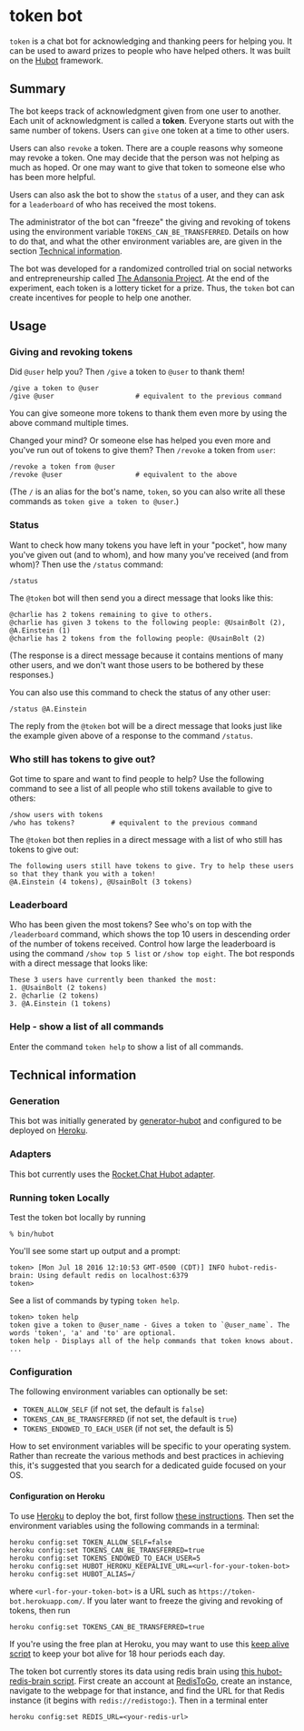 # token bot

`token` is a chat bot for acknowledging and thanking peers for helping you. It can be used to award prizes to people who have helped others. It was built on the [Hubot][hubot] framework.

## Summary

The bot keeps track of acknowledgment given from one user to another. Each unit of acknowledgment is called a **token**. Everyone starts out with the same number of tokens. Users can `give` one token at a time to other users.

Users can also `revoke` a token. There are a couple reasons why someone may revoke a token. One may decide that the person was not helping as much as hoped. Or one may want to give that token to someone else who has been more helpful. 

Users can also ask the bot to show the `status` of a user, and they can ask for a `leaderboard` of who has received the most tokens. 

The administrator of the bot can "freeze" the giving and revoking of tokens using the environment variable `TOKENS_CAN_BE_TRANSFERRED`. Details on how to do that, and what the other environment variables are, are given in the section [Technical information](#technical-information).

The bot was developed for a randomized controlled trial on social networks and entrepreneurship called [The Adansonia Project][adansonia]. At the end of the experiment, each token is a lottery ticket for a prize. Thus, the `token` bot can create incentives for people to help one another.

[hubot]: http://hubot.github.com
[adansonia]: https://adansonia.net/

## Usage 

### Giving and revoking tokens 

Did `@user` help you? Then `/give` a token to `@user` to thank them!
```
/give a token to @user
/give @user                    # equivalent to the previous command
```
You can give someone more tokens to thank them even more by using the above command multiple times.

Changed your mind? Or someone else has helped you even more and you've run out of tokens to give them? Then `/revoke` a token from `user`:
```
/revoke a token from @user
/revoke @user                  # equivalent to the above
```

(The `/` is an alias for the bot's name, `token`, so you can also write all these commands as `token give a token to @user`.)

### Status

Want to check how many tokens you have left in your "pocket", how many you've given out (and to whom), and how many you've received (and from whom)? Then use the `/status` command: 
```
/status
```
The `@token` bot will then send you a direct message that looks like this:
```
@charlie has 2 tokens remaining to give to others. 
@charlie has given 3 tokens to the following people: @UsainBolt (2), @A.Einstein (1)
@charlie has 2 tokens from the following people: @UsainBolt (2)
```
(The response is a direct message because it contains mentions of many other users, and we don't want those users to be bothered by these responses.)

You can also use this command to check the status of any other user:
```
/status @A.Einstein
```
The reply from the `@token` bot will be a direct message that looks just like the example given above of a response to the command `/status`.

### Who still has tokens to give out?

Got time to spare and want to find people to help? Use the following command to see a list of all people who still tokens available to give to others:

```
/show users with tokens
/who has tokens?         # equivalent to the previous command
```
The `@token` bot then replies in a direct message with a list of who still has tokens to give out: 
```
The following users still have tokens to give. Try to help these users so that they thank you with a token!
@A.Einstein (4 tokens), @UsainBolt (3 tokens)
```

### Leaderboard 

Who has been given the most tokens? See who's on top with the `/leaderboard` command, which shows the top 10 users in descending order of the number of tokens received. Control how large the leaderboard is using the command `/show top 5 list` or `/show top eight`. The bot responds with a direct message that looks like:
```
These 3 users have currently been thanked the most:
1. @UsainBolt (2 tokens) 
2. @charlie (2 tokens) 
3. @A.Einstein (1 tokens) 
```

### Help - show a list of all commands

Enter the command `token help` to show a list of all commands.

## Technical information 

### Generation 

This bot was initially generated by [generator-hubot][generator-hubot] and configured to be
deployed on [Heroku][heroku].

[heroku]: http://www.heroku.com
[generator-hubot]: https://github.com/github/generator-hubot

### Adapters

This bot currently uses the [Rocket.Chat Hubot adapter][rocketchat-hubot]. 

[rocketchat-hubot]: https://github.com/RocketChat/hubot-rocketchat



### Running token Locally

Test the token bot locally by running 

    % bin/hubot

You'll see some start up output and a prompt:

    token> [Mon Jul 18 2016 12:10:53 GMT-0500 (CDT)] INFO hubot-redis-brain: Using default redis on localhost:6379
    token>

See a list of commands by typing `token help`.

    token> token help
    token give a token to @user_name - Gives a token to `@user_name`. The words 'token', 'a' and 'to' are optional.
    token help - Displays all of the help commands that token knows about.
    ...

### Configuration

The following environment variables can optionally be set: 

* `TOKEN_ALLOW_SELF` (if not set, the default is `false`)
* `TOKENS_CAN_BE_TRANSFERRED` (if not set, the default is `true`)
* `TOKENS_ENDOWED_TO_EACH_USER`  (if not set, the default is 5)

How to set environment variables will be specific to your operating system.
Rather than recreate the various methods and best practices in achieving this,
it's suggested that you search for a dedicated guide focused on your OS.

#### Configuration on Heroku 

To use [Heroku][heroku] to deploy the bot, first follow [these instructions][heroku-hubot]. Then set the environment variables using the following commands in a terminal:

```
heroku config:set TOKEN_ALLOW_SELF=false
heroku config:set TOKENS_CAN_BE_TRANSFERRED=true
heroku config:set TOKENS_ENDOWED_TO_EACH_USER=5
heroku config:set HUBOT_HEROKU_KEEPALIVE_URL=<url-for-your-token-bot>
heroku config:set HUBOT_ALIAS=/
```
where `<url-for-your-token-bot>` is a URL such as `https://token-bot.herokuapp.com/`. If you later want to freeze the giving and revoking of tokens, then run 
```
heroku config:set TOKENS_CAN_BE_TRANSFERRED=true
```

If you're using the free plan at Heroku, you may want to use this [keep alive script][keep-alive] to keep your bot alive for 18 hour periods each day.

The token bot currently stores its data using redis brain using [this hubot-redis-brain script][hubot-redis-brain]. First create an account at [RedisToGo][redistogo], create an instance, navigate to the webpage for that instance, and find the URL for that Redis instance (it begins with `redis://redistogo:`). Then in a terminal enter
```
heroku config:set REDIS_URL=<your-redis-url>
```

[heroku]: http://www.heroku.com
[heroku-hubot]: https://hubot.github.com/docs/deploying/heroku/
[keep-alive]: https://github.com/hubot-scripts/hubot-heroku-keepalive
[hubot-redis-brain]: https://github.com/hubot-scripts/hubot-redis-brain
[redistogo]: https://redistogo.com/
